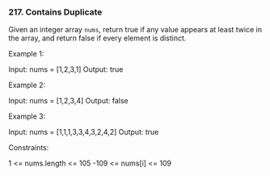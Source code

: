 <h3>217. Contains Duplicate</h3>

Given an integer array <code>nums</code>, return true if any value appears at least twice in the array, and return false if every element is distinct.

Example 1:

Input: nums = [1,2,3,1]
Output: true

Example 2:

Input: nums = [1,2,3,4]
Output: false

Example 3:

Input: nums = [1,1,1,3,3,4,3,2,4,2]
Output: true
 

Constraints:

1 <= nums.length <= 105
-109 <= nums[i] <= 109